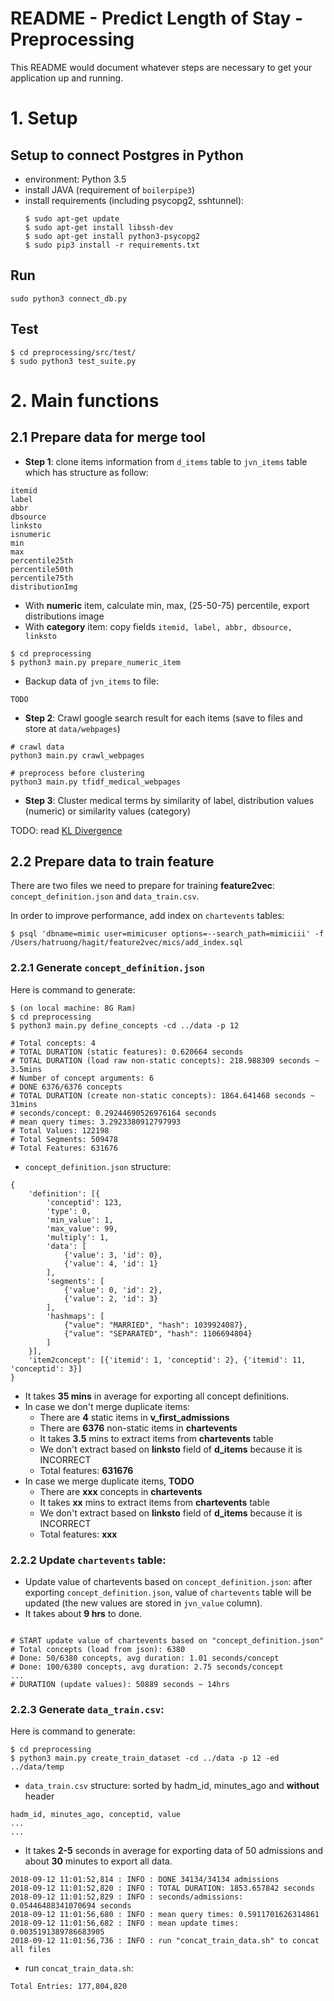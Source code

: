 # README - Predict Length of Stay - Preprocessing #

This README would document whatever steps are necessary to get your application up and running.

# 1. Setup

## Setup to connect Postgres in Python

- environment: Python 3.5
- install JAVA (requirement of `boilerpipe3`)
- install requirements (including psycopg2, sshtunnel):
    ```
    $ sudo apt-get update
    $ sudo apt-get install libssh-dev
    $ sudo apt-get install python3-psycopg2
    $ sudo pip3 install -r requirements.txt
    ```

## Run

```
sudo python3 connect_db.py
```

## Test

```
$ cd preprocessing/src/test/
$ sudo python3 test_suite.py
```

# 2. Main functions

## 2.1 Prepare data for merge tool

* **Step 1**: clone items information from `d_items` table to `jvn_items` table which has structure as follow:

```
itemid
label
abbr
dbsource
linksto
isnumeric
min
max
percentile25th
percentile50th
percentile75th
distributionImg
```

- With **numeric** item, calculate min, max, (25-50-75) percentile, export distributions image
- With **category** item: copy fields `itemid, label, abbr, dbsource, linksto`

```
$ cd preprocessing
$ python3 main.py prepare_numeric_item
```

- Backup data of `jvn_items` to file:

```
TODO
```

* **Step 2**: Crawl google search result for each items (save to files and store at `data/webpages`)

```
# crawl data
python3 main.py crawl_webpages

# preprocess before clustering
python3 main.py tfidf_medical_webpages
```

* **Step 3**: Cluster medical terms by similarity of label, distribution values (numeric) or similarity values (category)

TODO: read [KL Divergence](https://bigdatascientistblog.wordpress.com/2017/09/11/a-simple-introduction-to-kullback-leibler-divergence-through-python-code/)




## 2.2 Prepare data to train feature

There are two files we need to prepare for training **feature2vec**: `concept_definition.json` and `data_train.csv`.

In order to improve performance, add index on `chartevents` tables:

```
$ psql 'dbname=mimic user=mimicuser options=--search_path=mimiciii' -f /Users/hatruong/hagit/feature2vec/mics/add_index.sql
```

### 2.2.1 Generate `concept_definition.json`

Here is command to generate:
```
$ (on local machine: 8G Ram)
$ cd preprocessing
$ python3 main.py define_concepts -cd ../data -p 12

# Total concepts: 4
# TOTAL DURATION (static features): 0.620664 seconds
# TOTAL DURATION (load raw non-static concepts): 218.988309 seconds ~ 3.5mins
# Number of concept arguments: 6
# DONE 6376/6376 concepts
# TOTAL DURATION (create non-static concepts): 1864.641468 seconds ~ 31mins
# seconds/concept: 0.29244690526976164 seconds
# mean query times: 3.2923380912797993
# Total Values: 122198
# Total Segments: 509478
# Total Features: 631676

```

* `concept_definition.json` structure:

```
{
    'definition': [{
        'conceptid': 123,
        'type': 0,
        'min_value': 1,
        'max_value': 99,
        'multiply': 1,
        'data': [
            {'value': 3, 'id': 0},
            {'value': 4, 'id': 1}
        ],
        'segments': [
            {'value': 0, 'id': 2},
            {'value': 2, 'id': 3}
        ],
        'hashmaps': [
            {"value": "MARRIED", "hash": 1039924087},
            {"value": "SEPARATED", "hash": 1106694804}
        ]
    }],
    'item2concept': [{'itemid': 1, 'conceptid': 2}, {'itemid': 11, 'conceptid': 3}]
}
```

* It takes **35 mins** in average for exporting all concept definitions.
* In case we don't merge duplicate items:
    - There are **4** static items in **v_first_admissions**
    - There are **6376** non-static items in **chartevents**
    - It takes **3.5** mins to extract items from **chartevents** table
    - We don't extract based on **linksto** field of **d_items** because it is INCORRECT
    - Total features: **631676**
* In case we merge duplicate items, **TODO**
    - There are **xxx** concepts in **chartevents**
    - It takes **xx** mins to extract items from **chartevents** table
    - We don't extract based on **linksto** field of **d_items** because it is INCORRECT
    - Total features: **xxx**

### 2.2.2 Update `chartevents` table:

* Update value of chartevents based on `concept_definition.json`: after exporting `concept_definition.json`, value of `chartevents` table will be updated (the new values are stored in `jvn_value` column).
* It takes about **9 hrs** to done.

```

# START update value of chartevents based on "concept_definition.json"
# Total concepts (load from json): 6380
# Done: 50/6380 concepts, avg duration: 1.01 seconds/concept
# Done: 100/6380 concepts, avg duration: 2.75 seconds/concept
...
# DURATION (update values): 50889 seconds ~ 14hrs
```

### 2.2.3 Generate `data_train.csv`:

Here is command to generate:
```
$ cd preprocessing
$ python3 main.py create_train_dataset -cd ../data -p 12 -ed ../data/temp
```

* `data_train.csv` structure: sorted by hadm_id, minutes_ago and **without** header

```
hadm_id, minutes_ago, conceptid, value
...
...
```

* It takes **2-5** seconds in average for exporting data of 50 admissions and about **30** minutes to export all data.

```
2018-09-12 11:01:52,814 : INFO : DONE 34134/34134 admissions
2018-09-12 11:01:52,820 : INFO : TOTAL DURATION: 1853.657842 seconds
2018-09-12 11:01:52,829 : INFO : seconds/admissions: 0.05446488341070694 seconds
2018-09-12 11:01:56,680 : INFO : mean query times: 0.5911701626314861
2018-09-12 11:01:56,682 : INFO : mean update times: 0.0035191389786683905
2018-09-12 11:01:56,736 : INFO : run "concat_train_data.sh" to concat all files
```

* run `concat_train_data.sh`:

```
Total Entries: 177,804,820
```
